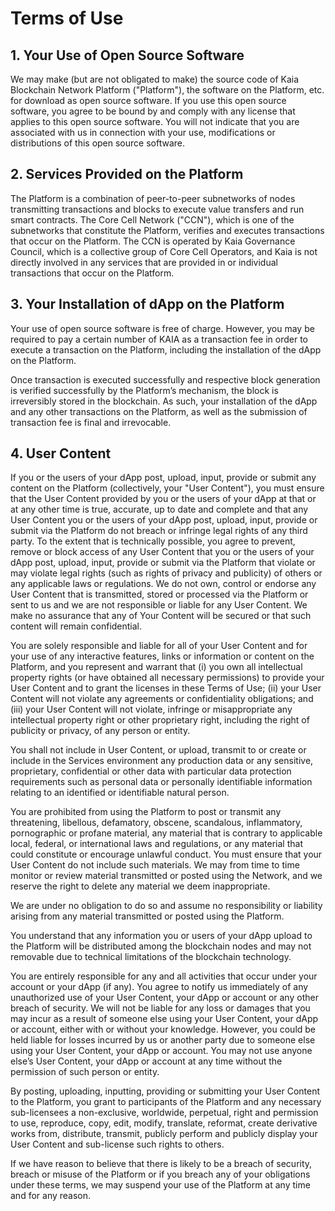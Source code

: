 # Terms of Use

## 1. Your Use of Open Source Software <a id="1-your-use-of-open-source-software"></a>

We may make \(but are not obligated to make\) the source code of Kaia Blockchain Network Platform \("Platform"\), the software on the Platform, etc. for download as open source software. If you use this open source software, you agree to be bound by and comply with any license that applies to this open source software. You will not indicate that you are associated with us in connection with your use, modifications or distributions of this open source software.

## 2. Services Provided on the Platform <a id="2-services-provided-on-the-platform"></a>

The Platform is a combination of peer-to-peer subnetworks of nodes transmitting transactions and blocks to execute value transfers and run smart contracts. The Core Cell Network \("CCN"\), which is one of the subnetworks that constitute the Platform, verifies and executes transactions that occur on the Platform. The CCN is operated by Kaia Governance Council, which is a collective group of Core Cell Operators, and Kaia is not directly involved in any services that are provided in or individual transactions that occur on the Platform.

## 3. Your Installation of dApp on the Platform <a id="3-your-installation-of-dapp-on-the-platform"></a>

Your use of open source software is free of charge. However, you may be required to pay a certain number of KAIA as a transaction fee in order to execute a transaction on the Platform, including the installation of the dApp on the Platform.

Once transaction is executed successfully and respective block generation is verified successfully by the Platform’s mechanism, the block is irreversibly stored in the blockchain. As such, your installation of the dApp and any other transactions on the Platform, as well as the submission of transaction fee is final and irrevocable.

## 4. User Content <a id="4-user-content"></a>

If you or the users of your dApp post, upload, input, provide or submit any content on the Platform \(collectively, your "User Content"\), you must ensure that the User Content provided by you or the users of your dApp at that or at any other time is true, accurate, up to date and complete and that any User Content you or the users of your dApp post, upload, input, provide or submit via the Platform do not breach or infringe legal rights of any third party. To the extent that is technically possible, you agree to prevent, remove or block access of any User Content that you or the users of your dApp post, upload, input, provide or submit via the Platform that violate or may violate legal rights \(such as rights of privacy and publicity\) of others or any applicable laws or regulations. We do not own, control or endorse any User Content that is transmitted, stored or processed via the Platform or sent to us and we are not responsible or liable for any User Content. We make no assurance that any of Your Content will be secured or that such content will remain confidential.

You are solely responsible and liable for all of your User Content and for your use of any interactive features, links or information or content on the Platform, and you represent and warrant that \(i\) you own all intellectual property rights \(or have obtained all necessary permissions\) to provide your User Content and to grant the licenses in these Terms of Use; \(ii\) your User Content will not violate any agreements or confidentiality obligations; and \(iii\) your User Content will not violate, infringe or misappropriate any intellectual property right or other proprietary right, including the right of publicity or privacy, of any person or entity.

You shall not include in User Content, or upload, transmit to or create or include in the Services environment any production data or any sensitive, proprietary, confidential or other data with particular data protection requirements such as personal data or personally identifiable information relating to an identified or identifiable natural person.

You are prohibited from using the Platform to post or transmit any threatening, libellous, defamatory, obscene, scandalous, inflammatory, pornographic or profane material, any material that is contrary to applicable local, federal, or international laws and regulations, or any material that could constitute or encourage unlawful conduct. You must ensure that your User Content do not include such materials. We may from time to time monitor or review material transmitted or posted using the Network, and we reserve the right to delete any material we deem inappropriate.

We are under no obligation to do so and assume no responsibility or liability arising from any material transmitted or posted using the Platform.

You understand that any information you or users of your dApp upload to the Platform will be distributed among the blockchain nodes and may not removable due to technical limitations of the blockchain technology.

You are entirely responsible for any and all activities that occur under your account or your dApp \(if any\). You agree to notify us immediately of any unauthorized use of your User Content, your dApp or account or any other breach of security. We will not be liable for any loss or damages that you may incur as a result of someone else using your User Content, your dApp or account, either with or without your knowledge. However, you could be held liable for losses incurred by us or another party due to someone else using your User Content, your dApp or account. You may not use anyone else’s User Content, your dApp or account at any time without the permission of such person or entity.

By posting, uploading, inputting, providing or submitting your User Content to the Platform, you grant to participants of the Platform and any necessary sub-licensees a non-exclusive, worldwide, perpetual, right and permission to use, reproduce, copy, edit, modify, translate, reformat, create derivative works from, distribute, transmit, publicly perform and publicly display your User Content and sub-license such rights to others.

If we have reason to believe that there is likely to be a breach of security, breach or misuse of the Platform or if you breach any of your obligations under these terms, we may suspend your use of the Platform at any time and for any reason.
